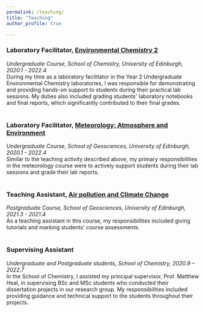 ```yaml
---
permalink: /teaching/
title: "Teaching"
author_profile: true

---
```

### Laboratory Facilitator, <a href="http://www.drps.ed.ac.uk/19-20/dpt/cxchem08020.htm">Environmental Chemistry 2</a>
<em>Undergraduate Course, School of Chemistry, University of Edinburgh, 2020.1 - 2022.4</em><br>
During my time as a laboratory facilitator in the Year 2 Undergraduate Environmental Chemistry laboratories, I was responsible for demonstrating and providing hands-on support to students during their practical lab sessions. My duties also included grading students' laboratory notebooks and final reports, which significantly contributed to their final grades.<br><br>

### Laboratory Facilitator, <a href="http://www.drps.ed.ac.uk/22-23/dpt/cxmete08001.htm">Meteorology: Atmosphere and Environment</a>
<em>Undergraduate Course, School of Geosciences, University of Edinburgh, 2020.1 - 2022.4</em><br>
Similar to the teaching activity described above, my primary responsibilities in the meteorology course were to actively support students during their lab sessions and grade their lab reports.<br><br>

### Teaching Assistant, <a href="http://www.drps.ed.ac.uk/21-22/dpt/cxpgge11007.htm">Air pollution and Climate Change</a>
<em>Postgraduate Course, School of Geosciences, University of Edinburgh, 2021.3 - 2021.4</em><br>
As a teaching assistant in this course, my responsibilities included giving tutorials and marking students' course assessments.<br><br>

### Supervising Assistant
<em>Undergraduate and Postgraduate students, School of Chemistry, 2020.9 – 2022.7</em><br>
In the School of Chemistry, I assisted my principal supervisor, Prof. Matthew Heal, in supervising BSc and MSc students who conducted their dissertation projects in our research group. My responsibilities included providing guidance and technical support to the students throughout their projects.